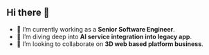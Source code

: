 ## Hi there 👋

- 🔭 I’m currently working as a **Senior Software Engineer**.
- 🌱 I’m diving deep into **AI service integration into legacy app**.
- 👯 I’m looking to collaborate on **3D web based platform business**.
